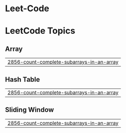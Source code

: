 # Leet-Code
<!---LeetCode Topics Start-->
# LeetCode Topics
## Array
|  |
| ------- |
| [2856-count-complete-subarrays-in-an-array](https://github.com/Shubham-01-gif/Leet-Code/tree/master/2856-count-complete-subarrays-in-an-array) |
## Hash Table
|  |
| ------- |
| [2856-count-complete-subarrays-in-an-array](https://github.com/Shubham-01-gif/Leet-Code/tree/master/2856-count-complete-subarrays-in-an-array) |
## Sliding Window
|  |
| ------- |
| [2856-count-complete-subarrays-in-an-array](https://github.com/Shubham-01-gif/Leet-Code/tree/master/2856-count-complete-subarrays-in-an-array) |
<!---LeetCode Topics End-->